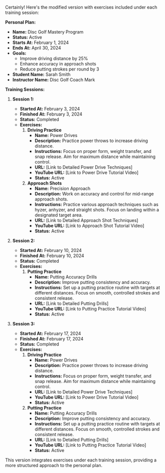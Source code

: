 Certainly! Here's the modified version with exercises included under each training session:

**Personal Plan:**

- **Name:** Disc Golf Mastery Program
- **Status:** Active
- **Starts At:** February 1, 2024
- **Ends At:** April 30, 2024
- **Goals:**
    - Improve driving distance by 25%
    - Enhance accuracy in approach shots
    - Reduce putting strokes per round by 3
- **Student Name:** Sarah Smith
- **Instructor Name:** Disc Golf Coach Mark

**Training Sessions:**

1. **Session 1:**
    - **Started At:** February 3, 2024
    - **Finished At:** February 3, 2024
    - **Status:** Completed
    - **Exercises:**
        1. **Driving Practice**
            - **Name:** Power Drives
            - **Description:** Practice power throws to increase driving distance.
            - **Instructions:** Focus on proper form, weight transfer, and snap release. Aim for maximum distance while maintaining control.
            - **URL:** [Link to Detailed Power Drive Techniques]
            - **YouTube URL:** [Link to Power Drive Tutorial Video]
            - **Status:** Active
        2. **Approach Shots**
            - **Name:** Precision Approach
            - **Description:** Work on accuracy and control for mid-range approach shots.
            - **Instructions:** Practice various approach techniques such as hyzer, anhyzer, and straight shots. Focus on landing within a designated target area.
            - **URL:** [Link to Detailed Approach Shot Techniques]
            - **YouTube URL:** [Link to Approach Shot Tutorial Video]
            - **Status:** Active

2. **Session 2:**
    - **Started At:** February 10, 2024
    - **Finished At:** February 10, 2024
    - **Status:** Completed
    - **Exercises:**
        1. **Putting Practice**
            - **Name:** Putting Accuracy Drills
            - **Description:** Improve putting consistency and accuracy.
            - **Instructions:** Set up a putting practice routine with targets at different distances. Focus on smooth, controlled strokes and consistent release.
            - **URL:** [Link to Detailed Putting Drills]
            - **YouTube URL:** [Link to Putting Practice Tutorial Video]
            - **Status:** Active

3. **Session 3:**
    - **Started At:** February 17, 2024
    - **Finished At:** February 17, 2024
    - **Status:** Completed
    - **Exercises:**
        1. **Driving Practice**
            - **Name:** Power Drives
            - **Description:** Practice power throws to increase driving distance.
            - **Instructions:** Focus on proper form, weight transfer, and snap release. Aim for maximum distance while maintaining control.
            - **URL:** [Link to Detailed Power Drive Techniques]
            - **YouTube URL:** [Link to Power Drive Tutorial Video]
            - **Status:** Active
        2. **Putting Practice**
            - **Name:** Putting Accuracy Drills
            - **Description:** Improve putting consistency and accuracy.
            - **Instructions:** Set up a putting practice routine with targets at different distances. Focus on smooth, controlled strokes and consistent release.
            - **URL:** [Link to Detailed Putting Drills]
            - **YouTube URL:** [Link to Putting Practice Tutorial Video]
            - **Status:** Active

This version integrates exercises under each training session, providing a more structured approach to the personal plan.
